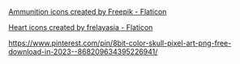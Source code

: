 <a href="https://www.flaticon.com/free-icons/ammunition" title="ammunition icons">Ammunition icons created by Freepik - Flaticon</a>

<a href="https://www.flaticon.com/free-icons/heart" title="heart icons">Heart icons created by frelayasia - Flaticon</a>

https://www.pinterest.com/pin/8bit-color-skull-pixel-art-png-free-download-in-2023--868209634395226941/